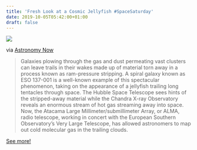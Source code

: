 ```yaml
---
title: 'Fresh Look at a Cosmic Jellyfish #SpaceSaturday'
date: 2019-10-05T05:42:00+01:00
draft: false
---
```


![](https://cdn-blog.adafruit.com/uploads/2019/10/093019_hst_jellyfish-600x411.jpg)

via [Astronomy Now](https://astronomynow.com/2019/09/30/alma-provides-a-fresh-look-at-a-cosmic-jellyfish/)

> Galaxies plowing through the gas and dust permeating vast clusters can leave trails in their wakes made up of material torn away in a process known as ram-pressure stripping. A spiral galaxy known as ESO 137-001 is a well-known example of this spectacular phenomenon, taking on the appearance of a jellyfish trailing long tentacles through space. The Hubble Space Telescope sees hints of the stripped-away material while the Chandra X-ray Observatory reveals an enormous stream of hot gas streaming away into space. Now, the Atacama Large Millimeter/submillimeter Array, or ALMA, radio telescope, working in concert with the European Southern Observatory’s Very Large Telescope, has allowed astronomers to map out cold molecular gas in the trailing clouds.

[See more!](https://astronomynow.com/2019/09/30/alma-provides-a-fresh-look-at-a-cosmic-jellyfish/)